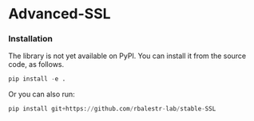 # Advanced-SSL

### Installation

The library is not yet available on PyPI. You can install it from the source code, as follows.

```python
pip install -e .
```
Or you can also run:

```python
pip install git+https://github.com/rbalestr-lab/stable-SSL
```